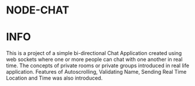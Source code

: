 # NODE-CHAT

# INFO
This is a project of a simple bi-directional Chat Application created using web sockets where one or more people can chat with one another in real time. The concepts of private rooms or private groups introduced in real life application. Features of Autoscrolling, Validating Name, Sending Real Time Location and Time was also introduced.
